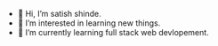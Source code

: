 - 👋 Hi, I’m satish shinde.
- 👀 I’m interested in learning new things. 
- 🌱 I’m currently learning full stack web devlopement.
